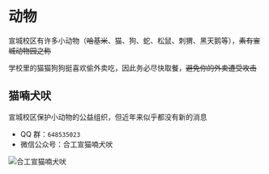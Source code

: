 # 动物

宣城校区有许多小动物（~~哈基米~~、猫、狗、蛇、松鼠、刺猬、黑天鹅等），~~素有宣城动物园之称~~

学校里的猫猫狗狗挺喜欢偷外卖吃，因此务必尽快取餐，~~避免你的外卖遭受攻击~~

## 猫喃犬吠

宣城校区保护小动物的公益组织，但近年来似乎都没有新的消息

- QQ 群：`648535023`
- 微信公众号：合工宣猫喃犬吠

![合工宣猫喃犬吠](maonan_quanfei.jpeg)
